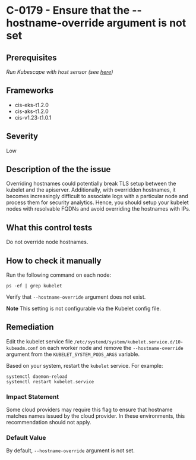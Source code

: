 # C-0179 - Ensure that the --hostname-override argument is not set

## Prerequisites
 *Run Kubescape with host sensor (see [here](https://hub.armo.cloud/docs/host-sensor))*
 
## Frameworks
* cis-eks-t1.2.0
* cis-aks-t1.2.0
* cis-v1.23-t1.0.1
 
## Severity
Low

## Description of the the issue
Overriding hostnames could potentially break TLS setup between the kubelet and the apiserver. Additionally, with overridden hostnames, it becomes increasingly difficult to associate logs with a particular node and process them for security analytics. Hence, you should setup your kubelet nodes with resolvable FQDNs and avoid overriding the hostnames with IPs.
 
## What this control tests 
Do not override node hostnames.
 
## How to check it manually 
Run the following command on each node:

 
```
ps -ef | grep kubelet

```
 Verify that `--hostname-override` argument does not exist.

 **Note** This setting is not configurable via the Kubelet config file.
 
## Remediation
Edit the kubelet service file `/etc/systemd/system/kubelet.service.d/10-kubeadm.conf` on each worker node and remove the `--hostname-override` argument from the `KUBELET_SYSTEM_PODS_ARGS` variable.

 Based on your system, restart the `kubelet` service. For example:

 
```
systemctl daemon-reload
systemctl restart kubelet.service

```
 
### Impact Statement
Some cloud providers may require this flag to ensure that hostname matches names issued by the cloud provider. In these environments, this recommendation should not apply.
 
### Default Value
By default, `--hostname-override` argument is not set.
 

